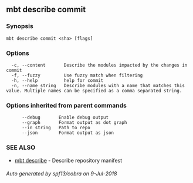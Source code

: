 ## mbt describe commit



### Synopsis




```
mbt describe commit <sha> [flags]
```

### Options

```
  -c, --content       Describe the modules impacted by the changes in commit
  -f, --fuzzy         Use fuzzy match when filtering
  -h, --help          help for commit
  -n, --name string   Describe modules with a name that matches this value. Multiple names can be specified as a comma separated string.
```

### Options inherited from parent commands

```
      --debug       Enable debug output
      --graph       Format output as dot graph
      --in string   Path to repo
      --json        Format output as json
```

### SEE ALSO
* [mbt describe](mbt_describe.md)	 - Describe repository manifest

###### Auto generated by spf13/cobra on 9-Jul-2018
